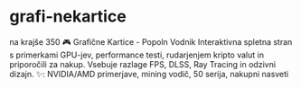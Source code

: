 # grafi-nekartice
na krajše 350 🎮 Grafične Kartice - Popoln Vodnik  Interaktivna spletna stran s primerkami GPU-jev, performance testi, rudarjenjem kripto valut in priporočili za nakup. Vsebuje razlage FPS, DLSS, Ray Tracing in odzivni dizajn.  ✨: NVIDIA/AMD primerjave, mining vodič, 50 serija, nakupni nasveti
